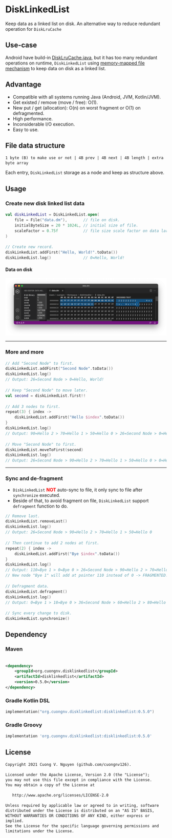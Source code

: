 # DiskLinkedList

Keep data as a linked list on disk. An alternative way to reduce redundant operation for `DiskLruCache`

## Use-case

Android have build-in [DiskLruCache.java][1], but it has too many redundant operations on runtime,
`DiskLinkedList` using [memory-mapped file mechanism][2] to keep data on disk as a linked list.

## Advantage

- Compatible with all systems running Java (Android, JVM, Kotlin/JVM).
- Get existed / remove (move / free): O(1).
- New put / get (allocation): O(n) on worst fragment or O(1) on defragmented.
- High performance.
- Inconsiderable I/O execution.
- Easy to use.

## File data structure

```text
1 byte (B) to make use or not | 4B prev | 4B next | 4B length | extra byte array
```

Each entry, `DiskLinkedList` storage as a node and keep as structure above.

## Usage

### Create new disk linked list data

```kotlin
val diskLinkedList = DiskLinkedList.open(
    file = File("data.dm"),       // file on disk.
    initialByteSize = 20 * 1024L, // initial size of file.
    scaleFactor = 0.75f           // file size scale factor on data larger than current size.
)

// Create new record.
diskLinkedList.addFirst("Hello, World!".toData())
diskLinkedList.log()              // 0=Hello, World!
```

#### Data on disk

![img_2.png](preview/sample1.png)

---

### More and more

```kotlin
// Add "Second Node" to first.
diskLinkedList.addFirst("Second Node".toData())
diskLinkedList.log()
// Output: 26=Second Node > 0=Hello, World!

// Keep "Second Node" to move later.
val second = diskLinkedList.first!!

// Add 3 nodes to first.
repeat(3) { index ->
    diskLinkedList.addFirst("Hello $index".toData())
}
diskLinkedList.log()
// Output: 90=Hello 2 > 70=Hello 1 > 50=Hello 0 > 26=Second Node > 0=Hello, World!

// Move "Second Node" to first.
diskLinkedList.moveToFirst(second)
diskLinkedList.log()
// Output: 26=Second Node > 90=Hello 2 > 70=Hello 1 > 50=Hello 0 > 0=Hello, World!
```

---

### Sync and de-fragment

- `DiskLinkedList` <span style="color: red; font-weight: bold;">NOT</span> auto-sync to file, it only sync to file
  after `synchronize` executed.
- Beside of that, to avoid fragment on file, `DiskLinkedList` support `defragment` function to do.

```kotlin
// Remove last.
diskLinkedList.removeLast()
diskLinkedList.log()
// Output: 26=Second Node > 90=Hello 2 > 70=Hello 1 > 50=Hello 0

// Then continue to add 2 nodes at first.
repeat(2) { index ->
    diskLinkedList.addFirst("Bye $index".toData())
}
diskLinkedList.log()
// Output: 110=Bye 1 > 0=Bye 0 > 26=Second Node > 90=Hello 2 > 70=Hello 1 > 50=Hello 0
// New node "Bye 1" will add at pointer 110 instead of 0 -> FRAGMENTED!!!

// Defragment data.
diskLinkedList.defragment()
diskLinkedList.log()
// Output: 0=Bye 1 > 18=Bye 0 > 36=Second Node > 60=Hello 2 > 80=Hello 1 > 100=Hello 0

// Sync every change to disk.
diskLinkedList.synchronize()
```

## Dependency

### Maven

```xml

<dependency>
    <groupId>org.cuongnv.disklinkedlist</groupId>
    <artifactId>disklinkedlist</artifactId>
    <version>0.5.0</version>
</dependency>
```

### Gradle Kotlin DSL

```kotlin
implementation("org.cuongnv.disklinkedlist:disklinkedlist:0.5.0")
```

### Gradle Groovy

```groovy
implementation 'org.cuongnv.disklinkedlist:disklinkedlist:0.5.0'
```

## License

```
Copyright 2021 Cuong V. Nguyen (github.com/cuongnv126).

Licensed under the Apache License, Version 2.0 (the "License");
you may not use this file except in compliance with the License.
You may obtain a copy of the License at

   http://www.apache.org/licenses/LICENSE-2.0

Unless required by applicable law or agreed to in writing, software
distributed under the License is distributed on an "AS IS" BASIS,
WITHOUT WARRANTIES OR CONDITIONS OF ANY KIND, either express or implied.
See the License for the specific language governing permissions and
limitations under the License.
```

[1]: https://android.googlesource.com/platform/libcore/+/jb-mr2-release/luni/src/main/java/libcore/io/DiskLruCache.java

[2]: https://en.wikipedia.org/wiki/Memory-mapped_file